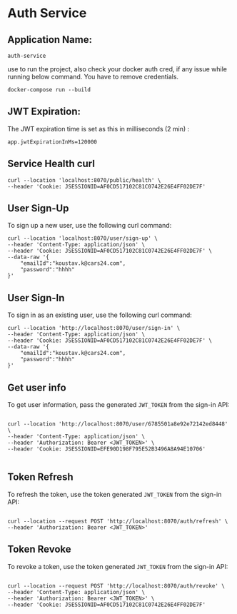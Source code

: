 # Auth Service

## Application Name:
`auth-service`

use to run the project, also check your docker auth cred, if any issue while running below command. You have to remove credentials.
```
docker-compose run --build
```

## JWT Expiration:
The JWT expiration time is set as this in milliseconds (2 min) :
```properties
app.jwtExpirationInMs=120000
```


## Service Health curl

```
curl --location 'localhost:8070/public/health' \
--header 'Cookie: JSESSIONID=AF0CD517102C81C0742E26E4FF02DE7F'

```

## User Sign-Up
To sign up a new user, use the following curl command:


```
curl --location 'localhost:8070/user/sign-up' \
--header 'Content-Type: application/json' \
--header 'Cookie: JSESSIONID=AF0CD517102C81C0742E26E4FF02DE7F' \
--data-raw '{
    "emailId":"koustav.k@cars24.com",
    "password":"hhhh"
}'

```


## User Sign-In
To sign in as an existing user, use the following curl command:
```
curl --location 'http://localhost:8070/user/sign-in' \
--header 'Content-Type: application/json' \
--header 'Cookie: JSESSIONID=AF0CD517102C81C0742E26E4FF02DE7F' \
--data-raw '{
    "emailId":"koustav.k@cars24.com",
    "password":"hhhh"
}'

```

## Get user info
To get user information, pass the generated `JWT_TOKEN` from the sign-in API:
```

curl --location 'http://localhost:8070/user/6785501a8e92e72142ed8448' \
--header 'Content-Type: application/json' \
--header 'Authorization: Bearer <JWT_TOKEN>' \
--header 'Cookie: JSESSIONID=EFE90D198F795E52B3496A8A94E10706'


```

## Token Refresh

To refresh the token, use the token generated `JWT_TOKEN` from the sign-in API:
```

curl --location --request POST 'http://localhost:8070/auth/refresh' \
--header 'Authorization: Bearer <JWT_TOKEN>'

```

## Token Revoke
To revoke a token, use the token generated `JWT_TOKEN` from the sign-in API:

```

curl --location --request POST 'http://localhost:8070/auth/revoke' \
--header 'Content-Type: application/json' \
--header 'Authorization: Bearer <JWT_TOKEN>' \
--header 'Cookie: JSESSIONID=AF0CD517102C81C0742E26E4FF02DE7F'


```
